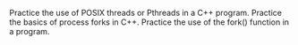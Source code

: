 Practice the use of POSIX threads or Pthreads in a C++ program. Practice the basics of process forks in C++. Practice the use of the fork() function in a program.
